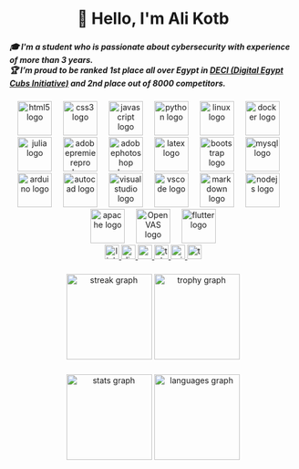 <h1 align="center">👋 Hello, I'm Ali Kotb</h1>

###

<h5 align="left">
🎓 I'm a student who is passionate about <strong>cybersecurity</strong> with experience of more than 3 years. <br>
🏆 I’m proud to be ranked <strong>1st place all over Egypt</strong> in 
<a href="https://deci.gov.eg/" target="_blank">DECI (Digital Egypt Cubs Initiative)</a> and 
<strong>2nd place out of 8000 competitors</strong>.
</h5>

###

<div align="center">
  <img src="https://img.shields.io/badge/HTML5-E34F26?logo=html5&logoColor=white&style=for-the-badge" height="60" alt="html5 logo"  />
  <img width="12" />
  <img src="https://cdn.simpleicons.org/css3/1572B6" height="60" alt="css3 logo"  />
  <img width="12" />
  <img src="https://img.shields.io/badge/JavaScript-F7DF1E?logo=javascript&logoColor=black&style=for-the-badge" height="60" alt="javascript logo"  />
  <img width="12" />
  <img src="https://img.shields.io/badge/Python-3776AB?logo=python&logoColor=white&style=for-the-badge" height="60" alt="python logo"  />
  <img width="12" />
  <img src="https://img.shields.io/badge/Linux-FCC624?logo=linux&logoColor=black&style=for-the-badge" height="60" alt="linux logo"  />
  <img width="12" />
  <img src="https://img.shields.io/badge/Docker-2496ED?logo=docker&logoColor=white&style=for-the-badge" height="60" alt="docker logo"  />
  <img width="12" />
  <img src="https://img.shields.io/badge/Julia-9558B2?logo=julia&logoColor=white&style=for-the-badge" height="60" alt="julia logo"  />
  <img width="12" />
  <img src="https://skillicons.dev/icons?i=pr" height="60" alt="adobepremierepro logo"  />
  <img width="12" />
  <img src="https://skillicons.dev/icons?i=ps" height="60" alt="adobephotoshop logo"  />
  <img width="12" />
  <img src="https://img.shields.io/badge/LaTeX-008080?logo=latex&logoColor=white&style=for-the-badge" height="60" alt="latex logo"  />
  <img width="12" />
  <img src="https://img.shields.io/badge/Bootstrap-7952B3?logo=bootstrap&logoColor=white&style=for-the-badge" height="60" alt="bootstrap logo"  />
  <img width="12" />
  <img src="https://img.shields.io/badge/MySQL-4479A1?logo=mysql&logoColor=white&style=for-the-badge" height="60" alt="mysql logo"  />
  <img width="12" />
  <img src="https://img.shields.io/badge/Arduino-00979D?logo=arduino&logoColor=white&style=for-the-badge" height="60" alt="arduino logo"  />
  <img width="12" />
  <img src="https://skillicons.dev/icons?i=autocad" height="60" alt="autocad logo"  />
  <img width="12" />
  <img src="https://cdn.jsdelivr.net/gh/devicons/devicon/icons/visualstudio/visualstudio-plain.svg" height="60" alt="visualstudio logo"  />
  <img width="12" />
  <img src="https://cdn.jsdelivr.net/gh/devicons/devicon/icons/vscode/vscode-original.svg" height="60" alt="vscode logo"  />
  <img width="12" />
  <img src="https://img.shields.io/badge/Markdown-000000?logo=markdown&logoColor=white&style=for-the-badge" height="60" alt="markdown logo"  />
  <img width="12" />
  <img src="https://img.shields.io/badge/Node.js-339933?logo=nodedotjs&logoColor=white&style=for-the-badge" height="60" alt="nodejs logo"  />
  <img width="12" />
  <img src="https://img.shields.io/badge/Apache-D22128?logo=apache&logoColor=white&style=for-the-badge" height="60" alt="apache logo"  />
  <img width="12" />
  <img src="https://img.shields.io/badge/OpenVAS-20a03e?logo=gnupg&logoColor=white&style=for-the-badge" height="60" alt="OpenVAS logo" /> <img width="12" />
  <img src="https://img.shields.io/badge/Flutter-02569B?logo=flutter&logoColor=white&style=for-the-badge" height="60" alt="flutter logo"  />
</div>


<div align="center">
  <a href="https://www.linkedin.com/in/ali-m-kotb/" target="_blank">
    <img src="https://img.shields.io/static/v1?message=LinkedIn&logo=linkedin&label=&color=0077B5&logoColor=white&labelColor=&style=for-the-badge" height="25" alt="linkedin logo"  />
  </a>
  <a href="http://discordapp.com/users/726874283053416469" target="_blank">
    <img src="https://img.shields.io/static/v1?message=Discord&logo=discord&label=&color=7289DA&logoColor=white&labelColor=&style=for-the-badge" height="25" alt="discord logo"  />
  </a>
  <a href="https://www.youtube.com/@AliMohamed-vh7rf" target="_blank">
    <img src="https://img.shields.io/static/v1?message=Youtube&logo=youtube&label=&color=FF0000&logoColor=white&labelColor=&style=for-the-badge" height="25" alt="youtube logo"  />
  </a>
  <a href="https://t.me/ALIISAHUMAN" target="_blank">
    <img src="https://img.shields.io/static/v1?message=Telegram&logo=telegram&label=&color=2CA5E0&logoColor=white&labelColor=&style=for-the-badge" height="25" alt="telegram logo"  />
  </a>
  <a href="mailto:ali.2523056@stemelsadat.moe.edu.eg" target="_blank">
    <img src="https://img.shields.io/static/v1?message=Outlook&logo=microsoft-outlook&label=&color=0078D4&logoColor=white&labelColor=&style=for-the-badge" height="25" alt="microsoft-outlook logo"  />
  </a>
  <a href="https://tryhackme.com/p/ali.kotb2004" target="_blank">
    <img src="https://img.shields.io/static/v1?message=TryHackMe&logo=tryhackme&label=&color=88cc14&logoColor=white&labelColor=&style=for-the-badge" height="25" alt="tryhackme logo"  />
  </a>
</div>

###

<div align="center">
  <img src="https://streak-stats.demolab.com?user=alimohamedstem&locale=en&mode=daily&theme=dracula&hide_border=false&border_radius=5&order=3" height="150" alt="streak graph"  />
  <img src="https://github-profile-trophy.vercel.app?username=alimohamedstem&theme=dracula&column=-1&row=1&margin-w=8&margin-h=8&no-bg=false&no-frame=false&order=4" height="150" alt="trophy graph"  />
</div>

###

<div align="center">
  <img src="https://github-readme-stats.vercel.app/api?username=alimohamedstem&hide_title=false&hide_rank=false&show_icons=true&include_all_commits=true&count_private=true&disable_animations=false&theme=dracula&locale=en&hide_border=false&order=1" height="150" alt="stats graph"  />
  <img src="https://github-readme-stats.vercel.app/api/top-langs?username=alimohamedstem&locale=en&hide_title=false&layout=compact&card_width=320&langs_count=6&theme=dracula&hide_border=false&order=2" height="150" alt="languages graph"  />
</div>

###
